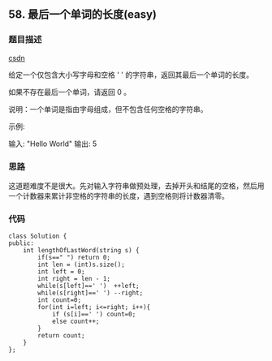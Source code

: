 ## 58. 最后一个单词的长度(easy)
### 题目描述
[csdn](https://blog.csdn.net/SoulOH/article/details/81984135)


给定一个仅包含大小写字母和空格 ' ' 的字符串，返回其最后一个单词的长度。

如果不存在最后一个单词，请返回 0 。

说明：一个单词是指由字母组成，但不包含任何空格的字符串。

示例:

输入: "Hello World"
输出: 5



### 思路

这道题难度不是很大。先对输入字符串做预处理，去掉开头和结尾的空格，然后用一个计数器来累计非空格的字符串的长度，遇到空格则将计数器清零。

### 代码
```
class Solution {
public:
    int lengthOfLastWord(string s) {
        if(s==" ") return 0;
        int len = (int)s.size();
        int left = 0;
        int right = len - 1;
        while(s[left]==' ')  ++left;
        while(s[right]==' ') --right;
        int count=0;
        for(int i=left; i<=right; i++){
            if (s[i]==' ') count=0;
            else count++;
        }
        return count;
    }
};

```
